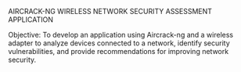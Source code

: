 AIRCRACK-NG WIRELESS NETWORK SECURITY ASSESSMENT APPLICATION

Objective:
To develop an application using Aircrack-ng and a wireless adapter to analyze devices connected to a network, identify security vulnerabilities, and provide recommendations for improving network security.









